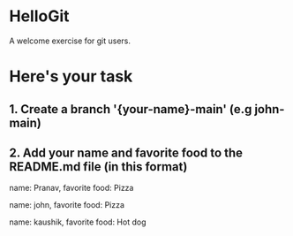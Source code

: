 # HelloGit
A welcome exercise for git users.

# Here's your task
## 1. Create a branch '{your-name}-main' (e.g john-main)
## 2. Add your name and favorite food to the README.md file (in this format)

name: Pranav,
favorite food: Pizza

name: john,
favorite food: Pizza

name: kaushik,
favorite food: Hot dog
